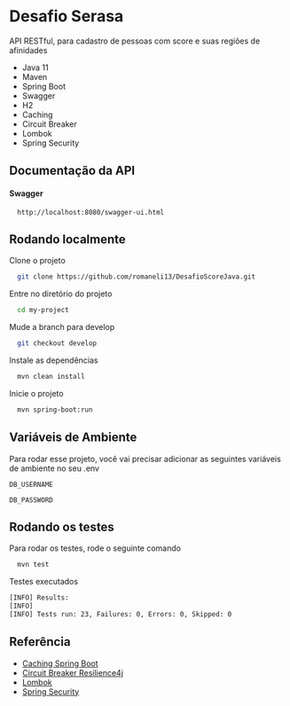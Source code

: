 
# Desafio Serasa

API RESTful, para cadastro de pessoas com score e suas regiões de afinidades

- Java 11
- Maven 
- Spring Boot
- Swagger
- H2
- Caching
- Circuit Breaker
- Lombok
- Spring Security


## Documentação da API

#### Swagger

```http
  http://localhost:8080/swagger-ui.html
```

## Rodando localmente

Clone o projeto

```bash
  git clone https://github.com/romaneli13/DesafioScoreJava.git
```

Entre no diretório do projeto

```bash
  cd my-project
```

Mude a branch para develop

```bash
  git checkout develop
```

Instale as dependências

```bash
  mvn clean install
```

Inicie o projeto

```bash
  mvn spring-boot:run
```

## Variáveis de Ambiente

Para rodar esse projeto, você vai precisar adicionar as seguintes variáveis de ambiente no seu .env

`DB_USERNAME`

`DB_PASSWORD`


## Rodando os testes

Para rodar os testes, rode o seguinte comando

```bash
  mvn test
```


Testes executados

```bash
[INFO] Results:
[INFO]
[INFO] Tests run: 23, Failures: 0, Errors: 0, Skipped: 0
```

## Referência

 - [Caching Spring Boot](https://spring.io/guides/gs/caching/)
 - [Circuit Breaker Resilience4j](https://resilience4j.readme.io/docs/circuitbreaker)
 - [Lombok](https://projectlombok.org/features/)
 - [Spring Security](https://spring.io/projects/spring-security)

